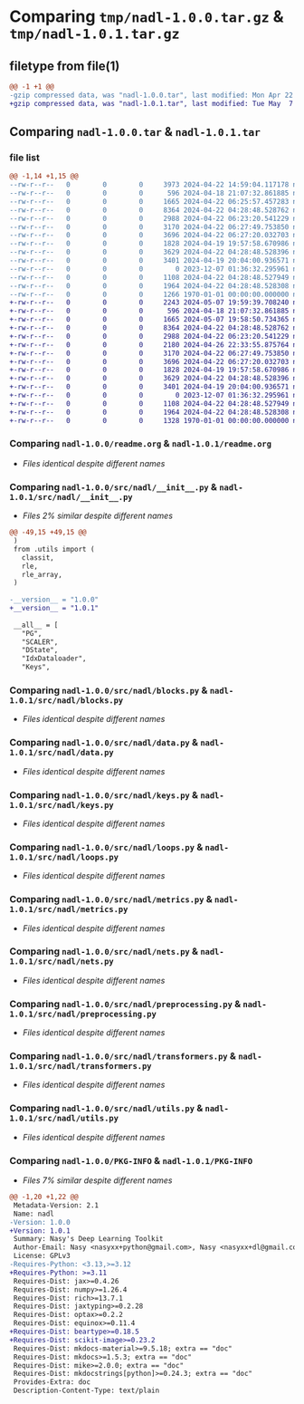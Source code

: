 # Comparing `tmp/nadl-1.0.0.tar.gz` & `tmp/nadl-1.0.1.tar.gz`

## filetype from file(1)

```diff
@@ -1 +1 @@
-gzip compressed data, was "nadl-1.0.0.tar", last modified: Mon Apr 22 14:59:04 2024, max compression
+gzip compressed data, was "nadl-1.0.1.tar", last modified: Tue May  7 19:59:39 2024, max compression
```

## Comparing `nadl-1.0.0.tar` & `nadl-1.0.1.tar`

### file list

```diff
@@ -1,14 +1,15 @@
--rw-r--r--   0        0        0     3973 2024-04-22 14:59:04.117178 nadl-1.0.0/pyproject.toml
--rw-r--r--   0        0        0      596 2024-04-18 21:07:32.861885 nadl-1.0.0/readme.org
--rw-r--r--   0        0        0     1665 2024-04-22 06:25:57.457283 nadl-1.0.0/src/nadl/__init__.py
--rw-r--r--   0        0        0     8364 2024-04-22 04:28:48.528762 nadl-1.0.0/src/nadl/blocks.py
--rw-r--r--   0        0        0     2988 2024-04-22 06:23:20.541229 nadl-1.0.0/src/nadl/data.py
--rw-r--r--   0        0        0     3170 2024-04-22 06:27:49.753850 nadl-1.0.0/src/nadl/keys.py
--rw-r--r--   0        0        0     3696 2024-04-22 06:27:20.032703 nadl-1.0.0/src/nadl/loops.py
--rw-r--r--   0        0        0     1828 2024-04-19 19:57:58.670986 nadl-1.0.0/src/nadl/metrics.py
--rw-r--r--   0        0        0     3629 2024-04-22 04:28:48.528396 nadl-1.0.0/src/nadl/nets.py
--rw-r--r--   0        0        0     3401 2024-04-19 20:04:00.936571 nadl-1.0.0/src/nadl/preprocessing.py
--rw-r--r--   0        0        0        0 2023-12-07 01:36:32.295961 nadl-1.0.0/src/nadl/py.typed
--rw-r--r--   0        0        0     1108 2024-04-22 04:28:48.527949 nadl-1.0.0/src/nadl/transformers.py
--rw-r--r--   0        0        0     1964 2024-04-22 04:28:48.528308 nadl-1.0.0/src/nadl/utils.py
--rw-r--r--   0        0        0     1266 1970-01-01 00:00:00.000000 nadl-1.0.0/PKG-INFO
+-rw-r--r--   0        0        0     2243 2024-05-07 19:59:39.708240 nadl-1.0.1/pyproject.toml
+-rw-r--r--   0        0        0      596 2024-04-18 21:07:32.861885 nadl-1.0.1/readme.org
+-rw-r--r--   0        0        0     1665 2024-05-07 19:58:50.734365 nadl-1.0.1/src/nadl/__init__.py
+-rw-r--r--   0        0        0     8364 2024-04-22 04:28:48.528762 nadl-1.0.1/src/nadl/blocks.py
+-rw-r--r--   0        0        0     2988 2024-04-22 06:23:20.541229 nadl-1.0.1/src/nadl/data.py
+-rw-r--r--   0        0        0     2180 2024-04-26 22:33:55.875764 nadl-1.0.1/src/nadl/images.py
+-rw-r--r--   0        0        0     3170 2024-04-22 06:27:49.753850 nadl-1.0.1/src/nadl/keys.py
+-rw-r--r--   0        0        0     3696 2024-04-22 06:27:20.032703 nadl-1.0.1/src/nadl/loops.py
+-rw-r--r--   0        0        0     1828 2024-04-19 19:57:58.670986 nadl-1.0.1/src/nadl/metrics.py
+-rw-r--r--   0        0        0     3629 2024-04-22 04:28:48.528396 nadl-1.0.1/src/nadl/nets.py
+-rw-r--r--   0        0        0     3401 2024-04-19 20:04:00.936571 nadl-1.0.1/src/nadl/preprocessing.py
+-rw-r--r--   0        0        0        0 2023-12-07 01:36:32.295961 nadl-1.0.1/src/nadl/py.typed
+-rw-r--r--   0        0        0     1108 2024-04-22 04:28:48.527949 nadl-1.0.1/src/nadl/transformers.py
+-rw-r--r--   0        0        0     1964 2024-04-22 04:28:48.528308 nadl-1.0.1/src/nadl/utils.py
+-rw-r--r--   0        0        0     1328 1970-01-01 00:00:00.000000 nadl-1.0.1/PKG-INFO
```

### Comparing `nadl-1.0.0/readme.org` & `nadl-1.0.1/readme.org`

 * *Files identical despite different names*

### Comparing `nadl-1.0.0/src/nadl/__init__.py` & `nadl-1.0.1/src/nadl/__init__.py`

 * *Files 2% similar despite different names*

```diff
@@ -49,15 +49,15 @@
 )
 from .utils import (
   classit,
   rle,
   rle_array,
 )
 
-__version__ = "1.0.0"
+__version__ = "1.0.1"
 
 __all__ = [
   "PG",
   "SCALER",
   "DState",
   "IdxDataloader",
   "Keys",
```

### Comparing `nadl-1.0.0/src/nadl/blocks.py` & `nadl-1.0.1/src/nadl/blocks.py`

 * *Files identical despite different names*

### Comparing `nadl-1.0.0/src/nadl/data.py` & `nadl-1.0.1/src/nadl/data.py`

 * *Files identical despite different names*

### Comparing `nadl-1.0.0/src/nadl/keys.py` & `nadl-1.0.1/src/nadl/keys.py`

 * *Files identical despite different names*

### Comparing `nadl-1.0.0/src/nadl/loops.py` & `nadl-1.0.1/src/nadl/loops.py`

 * *Files identical despite different names*

### Comparing `nadl-1.0.0/src/nadl/metrics.py` & `nadl-1.0.1/src/nadl/metrics.py`

 * *Files identical despite different names*

### Comparing `nadl-1.0.0/src/nadl/nets.py` & `nadl-1.0.1/src/nadl/nets.py`

 * *Files identical despite different names*

### Comparing `nadl-1.0.0/src/nadl/preprocessing.py` & `nadl-1.0.1/src/nadl/preprocessing.py`

 * *Files identical despite different names*

### Comparing `nadl-1.0.0/src/nadl/transformers.py` & `nadl-1.0.1/src/nadl/transformers.py`

 * *Files identical despite different names*

### Comparing `nadl-1.0.0/src/nadl/utils.py` & `nadl-1.0.1/src/nadl/utils.py`

 * *Files identical despite different names*

### Comparing `nadl-1.0.0/PKG-INFO` & `nadl-1.0.1/PKG-INFO`

 * *Files 7% similar despite different names*

```diff
@@ -1,20 +1,22 @@
 Metadata-Version: 2.1
 Name: nadl
-Version: 1.0.0
+Version: 1.0.1
 Summary: Nasy's Deep Learning Toolkit
 Author-Email: Nasy <nasyxx+python@gmail.com>, Nasy <nasyxx+dl@gmail.com>, Nasy <nasyxx+git@gmail.com>
 License: GPLv3
-Requires-Python: <3.13,>=3.12
+Requires-Python: >=3.11
 Requires-Dist: jax>=0.4.26
 Requires-Dist: numpy>=1.26.4
 Requires-Dist: rich>=13.7.1
 Requires-Dist: jaxtyping>=0.2.28
 Requires-Dist: optax>=0.2.2
 Requires-Dist: equinox>=0.11.4
+Requires-Dist: beartype>=0.18.5
+Requires-Dist: scikit-image>=0.23.2
 Requires-Dist: mkdocs-material>=9.5.18; extra == "doc"
 Requires-Dist: mkdocs>=1.5.3; extra == "doc"
 Requires-Dist: mike>=2.0.0; extra == "doc"
 Requires-Dist: mkdocstrings[python]>=0.24.3; extra == "doc"
 Provides-Extra: doc
 Description-Content-Type: text/plain
```

